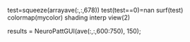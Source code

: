 test=squeeze(arrayave(:,:,678))
test(test==0)=nan
surf(test)
colormap(mycolor)
shading interp
view(2)



results = NeuroPattGUI(ave(:,:,600:750), 150);